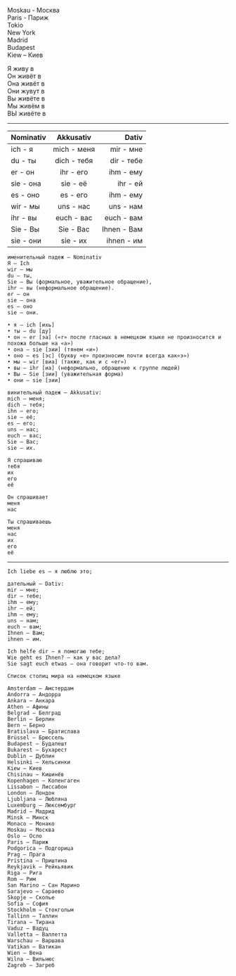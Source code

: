 Moskau - Москва  
Paris - Париж  
Tokio  
New York  
Madrid  
Budapest  
Kiew – Киев  

Я живу в  
Он живёт в  
Она живёт в  
Они жувут в  
Вы живёте в  
Мы живём в  
ВЫ живёте в  

---

Nominativ | Akkusativ   | Dativ
--------- | :---------: | -----------:
ich - я   | mich - меня | mir   - мне
du  - ты  | dich - тебя | dir   - тебе
er  - он  | ihr  - его  | ihm   - ему
sie - она | sie  - её   | ihr   - ей
es  - оно | es   - его  | ihm   - ему
wir - мы  | uns  - нас  | uns   - нам
ihr - вы  | euch - вас  | euch  - вам 
Sie - Вы  | Sie  - Вас  | Ihnen - Вам
sie - они | sie  - их   | ihnen - им
    
```
именительный падеж — Nominativ
Я – Ich
wir – мы
du – ты,
Sie – Вы (формальное, уважительное обращение),
ihr – вы (неформальное обращение). 
er – он
sie – она
es – оно
sie – они.

• я – ich [ихь]
• ты – du [ду]
• он – er [эа] («r» после гласных в немецком языке не произносится и похожа больше на «а»)
• она – sie [зии] (тянем «и»)
• оно – es [эс] (букву «е» произносим почти всегда как«э»)
• мы – wir [виа] (также, как и с «er»)
• вы – ihr [иа] (неформально, обращение к группе людей)
• Вы – Sie [зии] (уважительная форма)
• они – sie [зии]

винительный падеж — Akkusativ:
mich — меня;
dich — тебя;
ihn — его;
sie — её;
es — его;
uns — нас;
euch — вас;
Sie — Вас;
sie — их.

Я спрашиваю
тебя
их
его
её

Он спрашивает
меня
нас

Ты спрашиваешь
меня
нас
их
его
её
```
-----
```
Ich liebe es — я люблю это;

дательный — Dativ:
mir — мне;
dir — тебе;
ihm — ему;
ihr — ей;
ihm — ему;
uns — нам;
euch — вам;
Ihnen — Вам;
ihnen — им.

Ich helfe dir — я помогаю тебе;
Wie geht es Ihnen? — как у вас дела?
Sie sagt euch etwas — она говорит что-то вам.

Список столиц мира на немецком языке

Amsterdam – Амстердам
Andorra – Андорра
Ankara – Анкара
Athen – Афины
Belgrad – Белград
Berlin – Берлин
Bern – Берно
Bratislava – Братислава
Brüssel – Брюссель
Budapest – Будапешт
Bukarest – Бухарест
Dublin – Дублин
Helsinki – Хельсинки
Kiew – Киев
Chisinau – Кишинёв
Kopenhagen – Копенгаген
Lissabon – Лиссабон
London – Лондон
Ljubljana – Любляна
Luxemburg – Люксембург
Madrid – Мадрид
Minsk – Минск
Monaco – Монако
Moskau – Москва
Oslo – Осло
Paris – Париж
Podgorica – Подгорица
Prag – Прага
Pristina – Приштина
Reykjavik – Рейкьявик
Riga – Рига
Rom – Рим
San Marino – Сан Марино
Sarajevo – Сараево
Skopje – Скопье
Sofia – София
Stockholm – Стокгольм
Tallinn – Таллин
Tirana – Тирана
Vaduz – Вадуц
Valletta – Валлетта
Warschau – Варшава
Vatikan – Ватикан
Wien – Вена
Wilna – Вильнюс
Zagreb – Загреб
```

